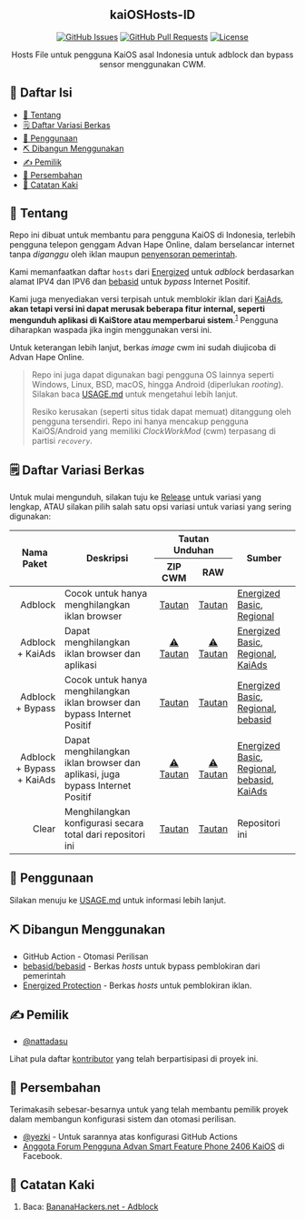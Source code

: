 <!-- markdownlint-disable MD033 MD041 MD047 MD040 -->
<h2 align="center">kaiOSHosts-ID</h2>

<div align="center">

[![GitHub Issues](https://img.shields.io/github/issues/nattadasu/kaiOSHosts-ID.svg)](https://github.com/nattadasu/kaiOSHosts-ID/issues)
[![GitHub Pull Requests](https://img.shields.io/github/issues-pr/nattadasu/kaiOSHosts-ID.svg)](https://github.com/nattadasu/kaiOSHosts-ID/pulls)
[![License](https://img.shields.io/badge/license-MIT-blue.svg)](/LICENSE)

</div>

<p align="center">
    Hosts File untuk pengguna KaiOS asal Indonesia untuk adblock dan bypass sensor menggunakan CWM.
    <br>
</p>

## 📝 Daftar Isi

- [🧐 Tentang](#about)
- [🗒 Daftar Variasi Berkas](#lists)
- [🎈 Penggunaan](#usage)
- [⛏️ Dibangun Menggunakan](#built_using)
- [✍️ Pemilik](#authors)
- [🎉 Persembahan](#acknowledgement)
- [👣 Catatan Kaki](#footnotes)

## 🧐 Tentang <a id= "about"></a>

Repo ini dibuat untuk membantu para pengguna KaiOS di Indonesia, terlebih pengguna telepon genggam
Advan Hape Online, dalam berselancar internet tanpa *diganggu* oleh iklan maupun
[penyensoran pemerintah](https://www.jetorbit.com/blog/apa-itu-internet-positif-apakah-diperlukan/).

Kami memanfaatkan daftar `hosts` dari [Energized][energized] untuk *adblock* berdasarkan alamat IPV4
dan IPV6 dan [bebasid][bebasid] untuk *bypass* Internet Positif.

Kami juga menyediakan versi terpisah untuk memblokir iklan dari [KaiAds][kaiads], **akan tetapi
versi ini dapat merusak beberapa fitur internal, seperti mengunduh aplikasi di KaiStore atau
memperbarui sistem**.<sup><a href="#fn1">1</a></sup> Pengguna diharapkan waspada jika ingin
menggunakan versi ini.

Untuk keterangan lebih lanjut, berkas *image* cwm ini sudah diujicoba di Advan Hape Online.

> Repo ini juga dapat digunakan bagi pengguna OS lainnya seperti Windows, Linux, BSD, macOS, hingga
> Android (diperlukan *rooting*). Silakan baca [USAGE.md](USAGE.md) untuk mengetahui lebih lanjut.
>
> Resiko kerusakan (seperti situs tidak dapat memuat) ditanggung oleh pengguna tersendiri. Repo ini
> hanya mencakup pengguna KaiOS/Android yang memiliki *ClockWorkMod* (cwm) terpasang di partisi
> *`recovery`*.

## 🗒 Daftar Variasi Berkas <a id = "lists"></a>

Untuk mulai mengunduh, silakan tuju ke [Release][release] untuk variasi yang lengkap, ATAU silakan
pilih salah satu opsi variasi untuk variasi yang sering digunakan:

<table>
<thead>
  <tr>
    <th style="font-weight:bold;text-align:center;vertical-align:center;" rowspan="2">Nama Paket</th>
    <th style="font-weight:bold;text-align:center;vertical-align:center;" rowspan="2">Deskripsi</th>
    <th style="font-weight:bold;text-align:center;vertical-align:center;" colspan="2">Tautan Unduhan</th>
    <th style="font-weight:bold;text-align:center;vertical-align:center;" rowspan="2">Sumber</th>
  </tr>
  <tr>
    <th style="text-align:center;vertical-align:center;">ZIP CWM</th>
    <th style="text-align:center;vertical-align:center;">RAW</th>
  </tr>
</thead>
<tbody>
  <tr>
    <td style="text-align:right;vertical-align:center;">Adblock</td>
    <td>Cocok untuk hanya menghilangkan iklan browser</td>
    <td style="text-align:center;"><a href="https://github.com/nattadasu/kaiOSHosts-ID/releases/latest/download/adblock.zip">Tautan</a></td>
    <td style="text-align:center;"><a href="https://raw.githubusercontent.com/nattadasu/kaiOSHosts-ID/master/release/raw/adblock/hosts">Tautan</a></td>
    <td>
      <a href="https://github.com/EnergizedProtection/block">Energized Basic</a>,
      <a href="https://github.com/EnergizedProtection/block">Regional</a>
    </td>
  </tr>
  <tr>
    <td style="text-align:right;vertical-align:center;">Adblock + KaiAds</td>
    <td>Dapat menghilangkan iklan browser dan aplikasi</td>
    <td style="text-align:center;"><a href="https://github.com/nattadasu/kaiOSHosts-ID/releases/latest/download/adblock-kaios.zip">⚠ Tautan</a></td>
    <td style="text-align:center;"><a href="https://raw.githubusercontent.com/nattadasu/kaiOSHosts-ID/master/release/raw/adblock-kaios/hosts">⚠ Tautan</a></td>
    <td>
      <a href="https://github.com/EnergizedProtection/block">Energized Basic</a>,
      <a href="https://github.com/EnergizedProtection/block">Regional</a>,
      <a href="https://ivan-hc.github.io/bananahackers/ADBlock.html">KaiAds</a>
    </td>
  </tr>
  <tr>
    <td style="text-align:right;vertical-align:center;">Adblock + Bypass</td>
    <td>Cocok untuk hanya menghilangkan iklan browser dan bypass Internet Positif</td>
    <td style="text-align:center;"><a href="https://github.com/nattadasu/kaiOSHosts-ID/releases/latest/download/adblock-bypass.zip">Tautan</a></td>
    <td style="text-align:center;"><a href="https://raw.githubusercontent.com/nattadasu/kaiOSHosts-ID/master/release/raw/adblock-bypass/hosts">Tautan</a></td>
    <td>
      <a href="https://github.com/EnergizedProtection/block">Energized Basic</a>,
      <a href="https://github.com/EnergizedProtection/block">Regional</a>,
      <a href="https://github.com/bebasid/bebasid">bebasid</a>
    </td>
  </tr>
  <tr>
    <td style="text-align:right;vertical-align:center;">Adblock + Bypass + KaiAds</td>
    <td>Dapat menghilangkan iklan browser dan aplikasi, juga bypass Internet Positif</td>
    <td style="text-align:center;"><a href="https://github.com/nattadasu/kaiOSHosts-ID/releases/latest/download/adblock-bypass-kaios.zip">⚠ Tautan</a></td>
    <td style="text-align:center;"><a href="https://raw.githubusercontent.com/nattadasu/kaiOSHosts-ID/master/release/raw/adblock-bypass-kaios/hosts">⚠ Tautan</a></td>
    <td>
      <a href="https://github.com/EnergizedProtection/block">Energized Basic</a>,
      <a href="https://github.com/EnergizedProtection/block">Regional</a>,
      <a href="https://github.com/bebasid/bebasid">bebasid</a>,
      <a href="https://ivan-hc.github.io/bananahackers/ADBlock.html">KaiAds</a>
    </td>
  </tr>
  <tr>
    <td style="text-align:right;vertical-align:center;">Clear</td>
    <td>Menghilangkan konfigurasi secara total dari repositori ini</td>
    <td style="text-align:center;"><a href="https://github.com/nattadasu/kaiOSHosts-ID/releases/latest/download/clear.zip">Tautan</a></td>
    <td style="text-align:center;"><a href="https://raw.githubusercontent.com/nattadasu/kaiOSHosts-ID/master/release/raw/clear/hosts">Tautan</a></td>
    <td>Repositori ini</td>
  </tr>
</tbody>
</table>

## 🎈 Penggunaan <a id="usage"></a>

Silakan menuju ke [USAGE.md](USAGE.md) untuk informasi lebih lanjut.

## ⛏️ Dibangun Menggunakan <a id= "built_using"></a>

- GitHub Action - Otomasi Perilisan
- [bebasid/bebasid][bebasid] - Berkas *hosts* untuk bypass pemblokiran dari pemerintah
- [Energized Protection][energized] - Berkas *hosts* untuk pemblokiran iklan.

## ✍️ Pemilik <a id= "authors"></a>

- [@nattadasu](https://github.com/nattadasu)

Lihat pula daftar [kontributor](https://github.com/nattadasu/kaiOSHosts-ID/contributors) yang telah
berpartisipasi di proyek ini.

## 🎉 Persembahan <a id= "acknowledgement"></a>

Terimakasih sebesar-besarnya untuk yang telah membantu pemilik proyek dalam membangun konfigurasi
sistem dan otomasi perilisan.

- [@yezki](https://github.com/yezki) - Untuk sarannya atas konfigurasi GitHub Actions
  <!-- yang bikin pusing super -->
- [Anggota Forum Pengguna Advan Smart Feature Phone 2406 KaiOS][forum] di Facebook.

## 👣 Catatan Kaki <a id="footnotes"></a>

1. <a id= "fn1"></a> Baca: [BananaHackers.net - Adblock][kaiads]

<!--Links-->
[energized]: https://github.com/EnergizedProtection/block
[kaiads]: https://ivan-hc.github.io/bananahackers/ADBlock.html
[bebasid]: https://github.com/bebasid/bebasid
[forum]: https://www.facebook.com/groups/799381347207480
[release]: https://github.com/nattadasu/kaiOSHosts-ID/releases/latest